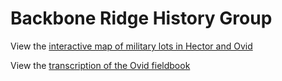 # Backbone Ridge History Group

View the [interactive map of military lots in Hector and Ovid](https://backbone-ridge.github.io/military-lots)

View the [transcription of the Ovid fieldbook](https://backbone-ridge.github.io/military-lots/town/ovid/transcription/page-01)

